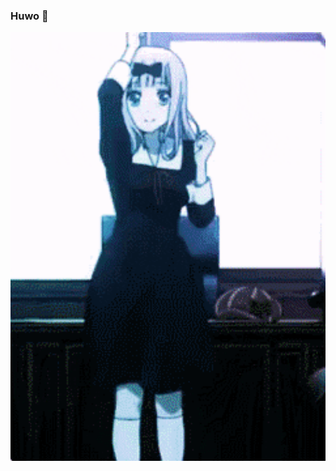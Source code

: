 ### Huwo 👋

<div align="center">
<img hight="300" width="700" alt="GIF" align="center" src="https://github.com/ZhengC1/ZhengC1/blob/master/assets/chika.gif">
</div>

</br>
</br>
</br>


<!--
Here are some ideas to get you started:

- 🔭 I’m currently working on ...
- 🌱 I’m currently learning ...
- 👯 I’m looking to collaborate on ...
- 🤔 I’m looking for help with ...
- 💬 Ask me about ...
- 📫 How to reach me: ...
- 😄 Pronouns: ...
- ⚡ Fun fact: ...
-->
